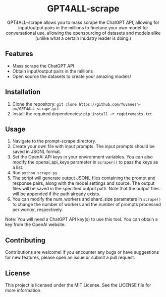 
<h1 align="center"> GPT4ALL-scrape </h1>

<center>

<p> GPT4ALL-scrape allows you to mass scrape the ChatGPT API, allowing for input/output pairs in the millions to finetune your own model for conversational use, allowing the opensourcing of datasets and models alike (unlike what a certain inudstry leader is doing.) <p>

</center>


## Features

- Mass scrape the ChatGPT API
- Obtain input/output pairs in the millions
- Open source the datasets to create your amazing models!


## Installation

1. Clone the repository: `git clone https://github.com/Yuvanesh-ux/GPT4ALL-scrape.git`
2. Install the required dependencies: `pip install -r requirements.txt`


## Usage

1. Navigate to the prompt-scrape directory.
2. Create your own file with input prompts. The input prompts should be saved in JSONL format.
3. Set the OpenAI API keys in your environment variables. You can also modify the openai_api_keys parameter in `Scraper()` to pass the keys as a list.
4. Run `python scrape.py`
5. The script will generate output JSONL files containing the prompt and response pairs, along with the model settings and source. The output files will be saved in the specified output path. Note that the output files will be appended if the path already exists.
6. You can modify the num_workers and shard_size parameters in `scrape()` to change the number of workers and the number of prompts processed per worker, respectively.

Note: You will need a ChatGPT API key(s) to use this tool. You can obtain a key from the OpenAI website.


## Contributing

Contributions are welcome! If you encounter any bugs or have suggestions for new features, please open an issue or submit a pull request.


## License

This project is licensed under the MIT License. See the LICENSE file for more information.

